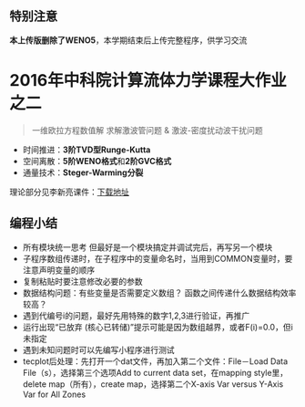 特别注意
----

**本上传版删除了WENO5**，本学期结束后上传完整程序，供学习交流

2016年中科院计算流体力学课程大作业之二
=============
> 一维欧拉方程数值解  求解激波管问题 & 激波-密度扰动波干扰问题

  - 时间推进：**3阶TVD型Runge-Kutta**
  - 空间离散：**5阶WENO格式**和**2阶GVC格式**
  - 通量技术：**Steger-Warming分裂**

理论部分见李新亮课件：[下载地址]

编程小结
----

  - 所有模块统一思考 但最好是一个模块搞定并调试完后，再写另一个模块
  - 子程序数组传递时，在子程序中的变量命名时，当用到COMMON变量时，要注意声明变量的顺序
  - 复制粘贴时要注意修改必要的参数
  - 数据结构问题：有些变量是否需要定义数组？ 函数之间传递什么数据结构效率较高？
  - 遇到代编号i的问题，最好先用特殊的数字1,2,3进行验证，再推广
  - 运行出现“已放弃 (核心已转储)”提示可能是因为数组越界，或者F(i)=0.0，但i未指定
  - 遇到未知问题时可以先编写小程序进行测试
  - tecplot后处理：先打开一个dat文件，再加入第二个文件：File－Load Data File（s），选择第三个选项Add to current data set，在mapping style里，delete map（所有），create map，选择第二个X-axis Var versus Y-Axis Var for All Zones

[下载地址]:http://pan.baidu.com/s/1kTxHAjP


